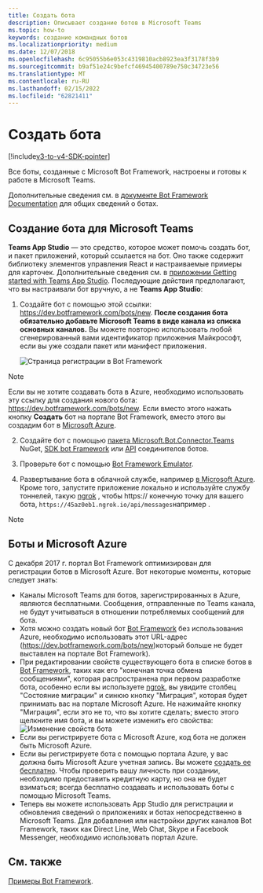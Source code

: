 ```yaml
---
title: Создать бота
description: Описывает создание ботов в Microsoft Teams
ms.topic: how-to
keywords: создание командных ботов
ms.localizationpriority: medium
ms.date: 12/07/2018
ms.openlocfilehash: 6c95055b6e053c4319810acb8923ea3f3178f3b9
ms.sourcegitcommit: b9af51e24c9befcf46945400789e750c34723e56
ms.translationtype: MT
ms.contentlocale: ru-RU
ms.lasthandoff: 02/15/2022
ms.locfileid: "62821411"
---
```

# <a name="create-a-bot"></a>Создать бота

[!include[v3-to-v4-SDK-pointer](~/includes/v3-to-v4-pointer-bots.md)]

Все боты, созданные с Microsoft Bot Framework, настроены и готовы к работе в Microsoft Teams.

Дополнительные сведения см. в [документе Bot Framework Documentation](/azure/bot-service/?view=azure-bot-service-3.0&preserve-view=true) для общих сведений о ботах.

## <a name="create-a-bot-for-microsoft-teams"></a>Создание бота для Microsoft Teams

**Teams App Studio** — это средство, которое может помочь создать бот, и пакет приложений, который ссылается на бот. Оно также содержит библиотеку элементов управления React и настраиваемые примеры для карточек. Дополнительные сведения см. в [приложении Getting started with Teams App Studio](~/concepts/build-and-test/app-studio-overview.md). Последующие действия предполагают, что вы настраивали бот вручную, а не **Teams App Studio**:

1. Создайте бот с помощью этой ссылки: https://dev.botframework.com/bots/new. **После создания бота обязательно добавьте Microsoft Teams в виде канала из списка основных каналов.** Вы можете повторно использовать любой сгенерированный вами идентификатор приложения Майкрософт, если вы уже создали пакет или манифест приложения.

   ![Страница регистрации в Bot Framework](~/assets/images/bots/bfregister.png)

> [!NOTE]
> Если вы не хотите создавать бота в Azure, необходимо использовать эту  ссылку для создания нового бота: https://dev.botframework.com/bots/new. Если вместо этого нажать кнопку **Создать** бот на портале Bot Framework, вместо этого вы создадим бот в [Microsoft Azure](#bots-and-microsoft-azure).

2. Создайте бот с помощью [пакета Microsoft.Bot.Connector.Teams](https://www.nuget.org/packages/Microsoft.Bot.Connector.Teams) NuGet, [SDK bot Framework](https://github.com/microsoft/botframework-sdk) или [API](/bot-framework/rest-api/bot-framework-rest-connector-api-reference) соединителов ботов.

3. Проверьте бот с помощью [Bot Framework Emulator](/bot-framework/debug-bots-emulator).

4. Развертывание бота в облачной службе, например [в Microsoft Azure](https://azure.microsoft.com/). Кроме того, запустите приложение локально и используйте службу тоннелей, такую [ngrok](https://ngrok.com) , чтобы https:// конечную точку для вашего бота, `https://45az0eb1.ngrok.io/api/messages`например .

> [!NOTE]
> ## <a name="bots-and-microsoft-azure"></a>Боты и Microsoft Azure
> С декабря 2017 г. портал Bot Framework оптимизирован для регистрации ботов в Microsoft Azure. Вот некоторые моменты, которые следует знать:
>
> * Каналы Microsoft Teams для ботов, зарегистрированных в Azure, являются бесплатными. Сообщения, отправленные по Teams канала, не будут учитываться в отношении потребляемых сообщений для бота.
> * Хотя можно создать новый бот [Bot Framework](https://dev.botframework.com/bots/new) без использования Azure, необходимо использовать этот URL-адрес (https://dev.botframework.com/bots/new)который больше не будет выставлен на портале Bot Framework).
> * При редактировании свойств существующего бота в списке ботов в [Bot Framework](https://dev.botframework.com/bots), таких как его "конечная точка обмена сообщениями", которая распространена при первом разработке бота, особенно если вы используете [ngrok](https://ngrok.com), вы увидите столбец "Состояние миграции" и синюю кнопку "Миграция", которая будет принимать вас на портале Microsoft Azure. Не нажимайте кнопку "Миграция", если это не то, что вы хотите сделать; вместо этого щелкните имя бота, и вы можете изменить его свойства:</br>
   ![Изменение свойств бота](~/assets/images/bots/bf-migrate-bot-to-azure.png)
> * Если вы регистрируете бота с Microsoft Azure, код бота не должен быть Microsoft Azure.
> * Если вы регистрируете бота с помощью портала Azure, у вас должна быть Microsoft Azure учетная запись. Вы можете [создать ее бесплатно](https://azure.microsoft.com/free/). Чтобы проверить вашу личность при создании, необходимо предоставить кредитную карту, но она не будет взиматься; всегда бесплатно создавать и использовать боты с помощью Microsoft Teams.
> * Теперь вы можете использовать App Studio для регистрации и обновления сведений о приложениях и ботах непосредственно в Microsoft Teams. Для добавления или настройки других каналов Bot Framework, таких как Direct Line, Web Chat, Skype и Facebook Messenger, необходимо использовать портал Azure.

## <a name="see-also"></a>См. также

[Примеры Bot Framework](https://github.com/Microsoft/BotBuilder-Samples/blob/master/README.md).